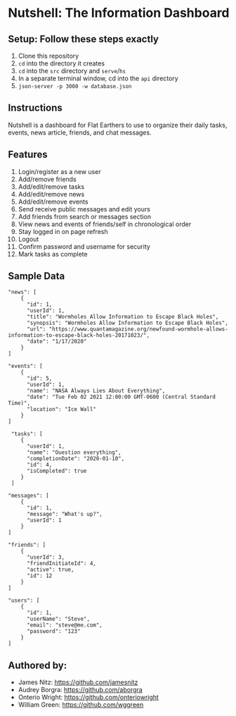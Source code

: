 # Nutshell: The Information Dashboard

## Setup: Follow these steps exactly

1. Clone this repository
1. `cd` into the directory it creates
1. `cd` into the `src` directory and `serve`/`hs`
1. In a separate terminal window, cd into the `api` directory
1. `json-server -p 3000 -w database.json`

## Instructions

Nutshell is a dashboard for Flat Earthers to use to organize their daily tasks, events, news article, friends, and chat messages.

## Features
1. Login/register as a new user
1. Add/remove friends
1. Add/edit/remove tasks
1. Add/edit/remove news
1. Add/edit/remove events
1. Send receive public messages and edit yours
1. Add friends from search or messages section
1. View news and events of friends/self in chronological order
1. Stay logged in on page refresh
1. Logout
1. Confirm password and username for security
1. Mark tasks as complete


## Sample Data
```
"news": [
    {
      "id": 1,
      "userId": 1,
      "title": "Wormholes Allow Information to Escape Black Holes",
      "synopsis": "Wormholes Allow Information to Escape Black Holes",
      "url": "https://www.quantamagazine.org/newfound-wormhole-allows-information-to-escape-black-holes-20171023/",
      "date": "1/17/2020"
    }
]
```
```
"events": [
    {
      "id": 5,
      "userId": 1,
      "name": "NASA Always Lies About Everything",
      "date": "Tue Feb 02 2021 12:00:00 GMT-0600 (Central Standard Time)",
      "location": "Ice Wall"
    }
]
```
```
 "tasks": [
    {
      "userId": 1,
      "name": "Ouestion everything",
      "completionDate": "2020-01-10",
      "id": 4,
      "isCompleted": true
    }
 ]
```
```
"messages": [
    {
      "id": 1,
      "message": "What's up?",
      "userId": 1
    }
]
```
```
"friends": [
    {
      "userId": 3,
      "friendInitiateId": 4,
      "active": true,
      "id": 12
    }
]
```
```
"users": [
    {
      "id": 1,
      "userName": "Steve",
      "email": "steve@me.com",
      "password": "123"
    }
]
```

## Authored by:
* James Nitz: https://github.com/jamesnitz
* Audrey Borgra: https://github.com/aborgra
* Onterio Wright: https://github.com/onteriowright
* William Green: https://github.com/wggreen